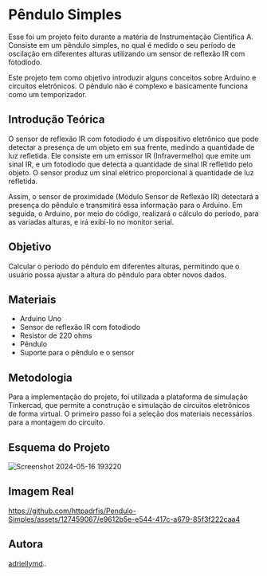 # Pêndulo Simples

Esse foi um projeto feito durante a matéria de Instrumentação Científica A. Consiste em um pêndulo simples, no qual é medido o seu período de oscilação em diferentes alturas utilizando um sensor de reflexão IR com fotodiodo. 

Este projeto tem como objetivo introduzir alguns conceitos sobre Arduino e circuitos eletrônicos. O pêndulo não é complexo e basicamente funciona como um temporizador.

## Introdução Teórica

O sensor de reflexão IR com fotodiodo é um dispositivo eletrônico que pode detectar a presença de um objeto em sua frente, medindo a quantidade de luz refletida. Ele consiste em um emissor IR (Infravermelho) que emite um sinal IR, e um fotodiodo que detecta a quantidade de sinal IR refletido pelo objeto. O sensor produz um sinal elétrico proporcional à quantidade de luz refletida.

Assim, o sensor de proximidade (Módulo Sensor de Reflexão IR) detectará a presença do pêndulo e transmitirá essa informação para o Arduino. Em seguida, o Arduino, por meio do código, realizará o cálculo do período, para as variadas alturas, e irá exibi-lo no monitor serial.

## Objetivo

Calcular o período do pêndulo em diferentes alturas, permitindo que o usuário possa ajustar a altura do pêndulo para obter novos dados.

## Materiais

- Arduino Uno
- Sensor de reflexão IR com fotodiodo
- Resistor de 220 ohms
- Pêndulo
- Suporte para o pêndulo e o sensor

## Metodologia

Para a implementação do projeto, foi utilizada a plataforma de simulação Tinkercad, que permite a construção e simulação de circuitos eletrônicos de forma virtual. O primeiro passo foi a seleção dos materiais necessários para a montagem do circuito.

## Esquema do Projeto

 <img src="https://github.com/httpadrfis/Pendulo-Simples/assets/127459067/83f2ecc5-e47d-4f1c-8977-5af0042693c6" alt="Screenshot 2024-05-16 193220">

## Imagem Real

https://github.com/httpadrfis/Pendulo-Simples/assets/127459067/e9612b5e-e544-417c-a679-85f3f222caa4

## Autora
[adriellymd](https://github.com/adriellymd)..
